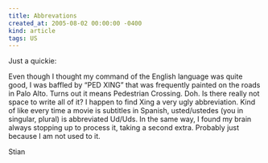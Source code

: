```yaml
---
title: Abbrevations
created_at: 2005-08-02 00:00:00 -0400
kind: article
tags: US
---
```


Just a quickie:

Even though I thought my command of the English language was quite good,
I was baffled by “PED XING” that was frequently painted on the roads in
Palo Alto. Turns out it means Pedestrian Crossing. Doh. Is there really
not space to write all of it? I happen to find Xing a very ugly
abbreviation. Kind of like every time a movie is subtitles in Spanish,
usted/ustedes (you in singular, plural) is abbreviated Ud/Uds. In the
same way, I found my brain always stopping up to process it, taking a
second extra. Probably just because I am not used to it.

Stian
